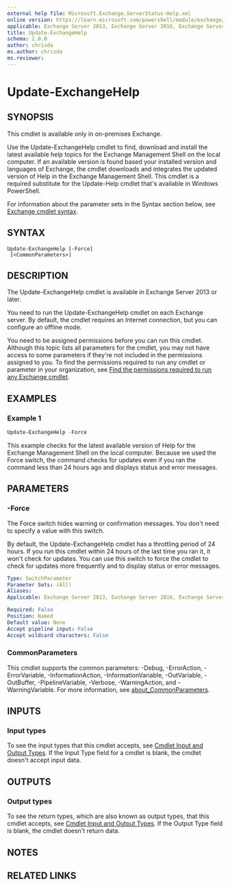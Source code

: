 ```yaml
---
external help file: Microsoft.Exchange.ServerStatus-Help.xml
online version: https://learn.microsoft.com/powershell/module/exchange/update-exchangehelp
applicable: Exchange Server 2013, Exchange Server 2016, Exchange Server 2019
title: Update-ExchangeHelp
schema: 2.0.0
author: chrisda
ms.author: chrisda
ms.reviewer:
---
```


# Update-ExchangeHelp

## SYNOPSIS
This cmdlet is available only in on-premises Exchange.

Use the Update-ExchangeHelp cmdlet to find, download and install the latest available help topics for the Exchange Management Shell on the local computer. If an available version is found based your installed version and languages of Exchange, the cmdlet downloads and integrates the updated version of Help in the Exchange Management Shell. This cmdlet is a required substitute for the Update-Help cmdlet that's available in Windows PowerShell.

For information about the parameter sets in the Syntax section below, see [Exchange cmdlet syntax](https://learn.microsoft.com/powershell/exchange/exchange-cmdlet-syntax).

## SYNTAX

```
Update-ExchangeHelp [-Force]
 [<CommonParameters>]
```

## DESCRIPTION
The Update-ExchangeHelp cmdlet is available in Exchange Server 2013 or later.

You need to run the Update-ExchangeHelp cmdlet on each Exchange server. By default, the cmdlet requires an Internet connection, but you can configure an offline mode.

You need to be assigned permissions before you can run this cmdlet. Although this topic lists all parameters for the cmdlet, you may not have access to some parameters if they're not included in the permissions assigned to you. To find the permissions required to run any cmdlet or parameter in your organization, see [Find the permissions required to run any Exchange cmdlet](https://learn.microsoft.com/powershell/exchange/find-exchange-cmdlet-permissions).

## EXAMPLES

### Example 1
```powershell
Update-ExchangeHelp -Force
```

This example checks for the latest available version of Help for the Exchange Management Shell on the local computer. Because we used the Force switch, the command checks for updates even if you ran the command less than 24 hours ago and displays status and error messages.

## PARAMETERS

### -Force
The Force switch hides warning or confirmation messages. You don't need to specify a value with this switch.

By default, the Update-ExchangeHelp cmdlet has a throttling period of 24 hours. If you run this cmdlet within 24 hours of the last time you ran it, it won't check for updates. You can use this switch to force the cmdlet to check for updates more frequently and to display status or error messages.

```yaml
Type: SwitchParameter
Parameter Sets: (All)
Aliases:
Applicable: Exchange Server 2013, Exchange Server 2016, Exchange Server 2019

Required: False
Position: Named
Default value: None
Accept pipeline input: False
Accept wildcard characters: False
```

### CommonParameters
This cmdlet supports the common parameters: -Debug, -ErrorAction, -ErrorVariable, -InformationAction, -InformationVariable, -OutVariable, -OutBuffer, -PipelineVariable, -Verbose, -WarningAction, and -WarningVariable. For more information, see [about_CommonParameters](https://go.microsoft.com/fwlink/p/?LinkID=113216).

## INPUTS

### Input types
To see the input types that this cmdlet accepts, see [Cmdlet Input and Output Types](https://go.microsoft.com/fwlink/p/?linkId=616387). If the Input Type field for a cmdlet is blank, the cmdlet doesn't accept input data.

## OUTPUTS

### Output types
To see the return types, which are also known as output types, that this cmdlet accepts, see [Cmdlet Input and Output Types](https://go.microsoft.com/fwlink/p/?linkId=616387). If the Output Type field is blank, the cmdlet doesn't return data.

## NOTES

## RELATED LINKS
